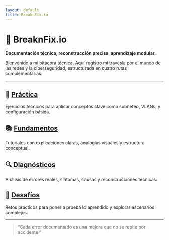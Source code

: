 ```yaml
---
layout: default
title: BreaknFix.io
---
```


# 🧠 BreaknFix.io  
**Documentación técnica, reconstrucción precisa, aprendizaje modular.**

Bienvenido a mi bitácora técnica. Aquí registro mi travesía por el mundo de las redes y la ciberseguridad, estructurada en cuatro rutas complementarias:

---

## 🧪 [Práctica](practica)
Ejercicios técnicos para aplicar conceptos clave como subneteo, VLANs, y configuración básica.

## 📚 [Fundamentos](fundamentos)
Tutoriales con explicaciones claras, analogías visuales y estructura conceptual.

## 🔍 [Diagnósticos](Diagnosticos)
Análisis de errores reales, síntomas, causas y reconstrucciones técnicas.

## 🎯 [Desafíos](Desafios)
Retos prácticos para poner a prueba lo aprendido y explorar escenarios complejos.

---

> “Cada error documentado es una mejora que no se repite por accidente.”
